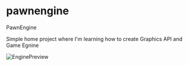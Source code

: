 # pawnengine
PawnEngine

Simple home project where I'm learning how to create Graphics API and Game Egnine

![EnginePreview](https://user-images.githubusercontent.com/14957416/126084908-d2acd72c-b314-49a9-933e-af01a02b9312.jpg)

